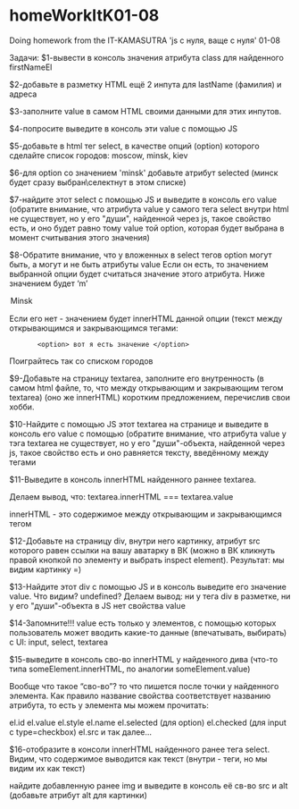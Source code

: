 # homeWorkItK01-08
Doing homework from the IT-KAMASUTRA 'js с нуля, ваще с нуля' 01-08

Задачи:
$1-вывести в консоль значения атрибута class для найденного  firstNameEl

$2-добавьте в разметку HTML ещё 2 инпута для lastName (фамилия) и адреса

$3-заполните value в самом HTML своими данными для этих инпутов.

$4-попросите выведите в консоль эти value с помощью JS

$5-добавьте в html тег select, в качестве опций (option) которого сделайте список городов: moscow, minsk, kiev

$6-для option со значением 'minsk' добавьте атрибут selected (минск будет сразу выбран\селектнут в этом списке)

$7-найдите этот select с помощью JS и выведите в консоль его value 
(обратите внимание, что атрибута value у самого тега select внутри html не существует, но у его "души", найденной через js, такое свойство есть, и оно будет равно тому value той option, которая будет выбрана в момент считывания этого значения)

$8-Обратите внимание, что у вложенных в select тегов option могут быть, а могут и не быть атрибуты value
Если он есть, то значением выбранной опции будет считаться значение этого атрибута. Ниже значением будет ‘m’

<option value='m'> Minsk </option>

Если его нет - значением будет innerHTML данной опции (текст между открывающимся и закрывающимся тегами:

           <option> вот я есть значение </option>

Поиграйтесь так со списком городов

$9-Добавьте на страницу textarea, заполните его внутренность (в самом html файле, то, что между открывающим и закрывающим тегом textarea) (оно же innerHTML) коротким предложением, перечислив свои хобби.

$10-Найдите c помощью JS этот textarea на странице и выведите в консоль его value с помощью (обратите внимание, что атрибута value у тэга textarea не существует, но у его "души"-объекта, найденной через js, такое свойство есть и оно равняется тексту, введённому между тегами

$11-Выведите в консоль innerHTML найденного раннее textarea.

Делаем вывод, что:
textarea.innerHTML === textarea.value

innerHTML - это содержимое между открывающим и закрывающимся тегом

$12-Добавьте на страницу div, внутри него картинку, атрибут src которого равен ссылки на вашу аватарку в ВК (можно в ВК кликнуть правой кнопкой по элементу и выбрать inspect element). Результат: мы видим картинку =)

$13-Найдите этот div с помощью JS и в консоль выведите его значение value. Что видим? undefined? Делаем вывод: ни у тега div в разметке, ни у его "души"-объекта в JS нет свойства value

$14-Запомните!!! value есть только у элементов, с помощью которых пользователь может вводить какие-то данные (впечатывать, выбирать) с UI: input, select, textarea

$15-выведите в консоль сво-во innerHTML у найденного дива (что-то типа someElement.innerHTML, по аналогии someElement.value)

Вообще что такое “сво-во”? то что пишется после точки у найденного элемента. Как правило название свойства соответствует названию атрибута, то есть
у элемента мы можем прочитать:

el.id
el.value
el.style
el.name
el.selected (для option)
el.checked (для input c type=checkbox)
el.src и так далее...

$16-отобразите в консоли innerHTML найденного ранее тега select.
Видим, что содержимое выводится как текст (внутри - теги, но мы видим их как текст)

найдите добавленную ранее img и выведите в консоль её св-во src  и alt (добавьте атрибут alt для картинки)
